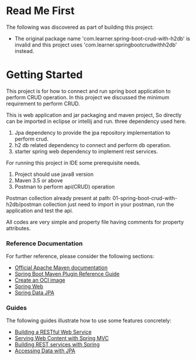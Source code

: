 # Read Me First
The following was discovered as part of building this project:

* The original package name 'com.learner.spring-boot-crud-with-h2db' is invalid and this project uses 'com.learner.springbootcrudwithh2db' instead.

# Getting Started

This project is for how to connect and run spring boot application to perform CRUD operation.
In this project we discussed the minimum requirement to perform CRUD.

This is web application and jar packaging and maven project, So directly can be imported in eclipse or intellij and run.
three dependency used here.
1. Jpa dependency to provide the jpa repository implementation to perform crud.
2. h2 db related dependency to connect and perform db operation.
3. starter spring web dependency to implement rest services.

For running this project in IDE some prerequisite needs.
1. Project should use java8 version
2. Maven 3.5 or above
3. Postman to perform api(CRUD) operation

Postman collection already present at path: 01-spring-boot-crud-with-h2db/postman collection
just need to import in your postman, run the application and test the api.


All codes are very simple and property file having comments for property attributes.

### Reference Documentation
For further reference, please consider the following sections:

* [Official Apache Maven documentation](https://maven.apache.org/guides/index.html)
* [Spring Boot Maven Plugin Reference Guide](https://docs.spring.io/spring-boot/docs/2.5.0-SNAPSHOT/maven-plugin/reference/html/)
* [Create an OCI image](https://docs.spring.io/spring-boot/docs/2.5.0-SNAPSHOT/maven-plugin/reference/html/#build-image)
* [Spring Web](https://docs.spring.io/spring-boot/docs/2.4.3/reference/htmlsingle/#boot-features-developing-web-applications)
* [Spring Data JPA](https://docs.spring.io/spring-boot/docs/2.4.3/reference/htmlsingle/#boot-features-jpa-and-spring-data)

### Guides
The following guides illustrate how to use some features concretely:

* [Building a RESTful Web Service](https://spring.io/guides/gs/rest-service/)
* [Serving Web Content with Spring MVC](https://spring.io/guides/gs/serving-web-content/)
* [Building REST services with Spring](https://spring.io/guides/tutorials/bookmarks/)
* [Accessing Data with JPA](https://spring.io/guides/gs/accessing-data-jpa/)

